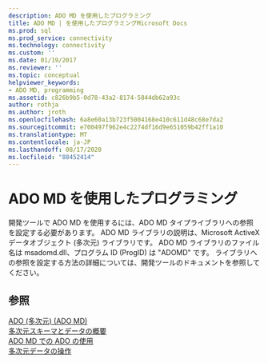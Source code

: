 ```yaml
---
description: ADO MD を使用したプログラミング
title: ADO MD | を使用したプログラミングMicrosoft Docs
ms.prod: sql
ms.prod_service: connectivity
ms.technology: connectivity
ms.custom: ''
ms.date: 01/19/2017
ms.reviewer: ''
ms.topic: conceptual
helpviewer_keywords:
- ADO MD, programming
ms.assetid: c826b9b5-0d78-43a2-8174-5844db62a93c
author: rothja
ms.author: jroth
ms.openlocfilehash: 6a8e60a13b723f5004168e410c611d48c68e7da2
ms.sourcegitcommit: e700497f962e4c2274df16d9e651059b42ff1a10
ms.translationtype: MT
ms.contentlocale: ja-JP
ms.lasthandoff: 08/17/2020
ms.locfileid: "88452414"
---
```

# <a name="programming-with-ado-md"></a>ADO MD を使用したプログラミング
開発ツールで ADO MD を使用するには、ADO MD タイプライブラリへの参照を設定する必要があります。 ADO MD ライブラリの説明は、Microsoft ActiveX データオブジェクト (多次元) ライブラリです。 ADO MD ライブラリのファイル名は msadomd.dll、プログラム ID (ProgID) は "ADOMD" です。 ライブラリへの参照を設定する方法の詳細については、開発ツールのドキュメントを参照してください。  
  
## <a name="see-also"></a>参照  
 [ADO (多次元) (ADO MD)](../../../ado/guide/multidimensional/ado-multidimensional-ado-md.md)   
 [多次元スキーマとデータの概要](../../../ado/guide/multidimensional/overview-of-multidimensional-schemas-and-data.md)   
 [ADO MD での ADO の使用](../../../ado/guide/multidimensional/using-ado-with-ado-md.md)   
 [多次元データの操作](../../../ado/guide/multidimensional/working-with-multidimensional-data.md)
